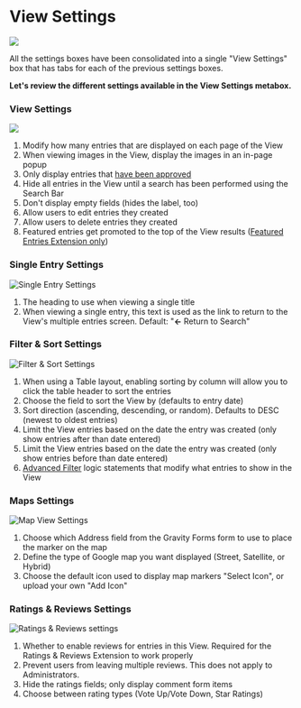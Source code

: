 # View Settings


![](https://gravityview.co/wp-content/uploads/2018/01/view-settings.png?1468532554)

All the settings boxes have been consolidated into a single "View Settings" box that has tabs for each of the previous settings boxes.

**Let's review the different settings available in the View Settings metabox.**

### View Settings

![](https://gravityview.co/wp-content/uploads/2018/01/view-settings-1.png?1468532559)

1. Modify how many entries that are displayed on each page of the View
1. When viewing images in the View, display the images in an in-page popup
1. Only display entries that [have been approved](http://docs.gravityview.co/article/88-how-to-approve-or-reject-entries-in-gravityview) 
1. Hide all entries in the View until a search has been performed using the Search Bar
1. Don't display empty fields (hides the label, too)
1. Allow users to edit entries they created
1. Allow users to delete entries they created
1. Featured entries get promoted to the top of the View results ([Featured Entries Extension only](https://gravityview.co/extensions/featured-entries/))

### Single Entry Settings

![Single Entry Settings](https://gravityview.co/wp-content/uploads/2018/01/single-entry-settings.png?1468532560)

1. The heading to use when viewing a single title
1. When viewing a single entry, this text is used as the link to return to the View's multiple entries screen. Default: "**←** Return to Search"

### Filter & Sort Settings

![Filter &amp; Sort Settings](https://gravityview.co/wp-content/uploads/2018/01/filter-sort-settings.png?1468532560)

1. When using a Table layout, enabling sorting by column will allow you to click the table header to sort the entries
1. Choose the field to sort the View by (defaults to entry date)
1. Sort direction (ascending, descending, or random). Defaults to DESC (newest to oldest entries)
1. Limit the View entries based on the date the entry was created (only show entries after than date entered)
1. Limit the View entries based on the date the entry was created (only show entries before than date entered)
1. [Advanced Filter](https://gravityview.co/extensions/advanced-filter/) logic statements that modify what entries to show in the View

### Maps Settings

![Map View Settings](https://gravityview.co/wp-content/uploads/2018/01/map-view-settings.png?1468532562)

1. Choose which Address field from the Gravity Forms form to use to place the marker on the map
1. Define the type of Google map you want displayed (Street, Satellite, or Hybrid)
1. Choose the default icon used to display map markers "Select Icon", or upload your own "Add Icon"

### Ratings & Reviews Settings

![Ratings &amp; Reviews settings](https://gravityview.co/wp-content/uploads/2018/01/ratings-reviews-settings.png?1468532562)

1. Whether to enable reviews for entries in this View. Required for the Ratings & Reviews Extension to work properly
1. Prevent users from leaving multiple reviews. This does not apply to Administrators.
1. Hide the ratings fields; only display comment form items
1. Choose between rating types (Vote Up/Vote Down, Star Ratings)